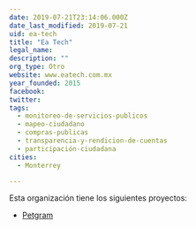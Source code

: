 ```yaml
---
date: 2019-07-21T23:14:06.000Z
date_last_modified: 2019-07-21
uid: ea-tech
title: "Ea Tech"
legal_name: 
description: ""
org_type: Otro
website: www.eatech.com.mx
year_founded: 2015
facebook: 
twitter: 
tags:
  - monitoreo-de-servicios-publicos
  - mapeo-ciudadano
  - compras-publicas
  - transparencia-y-rendicion-de-cuentas
  - participación-ciudadana
cities: 
  - Monterrey

---
```


Esta organización tiene los siguientes proyectos:

- [Petgram](/i/petgram.html)
